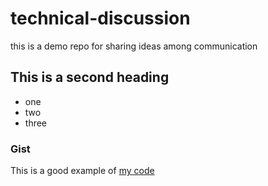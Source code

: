 # technical-discussion
this is a demo repo for sharing ideas among communication

## This is a second heading

* one
* two
* three

### Gist

This is a good example of [my code](https://gist.github.com/methasantosa/7e1238aacab6c50c1a79e443af5f4f58) 
